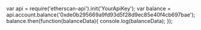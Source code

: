 var api = require('etherscan-api').init('YourApiKey');
var balance = api.account.balance('0xde0b295669a9fd93d5f28d9ec85e40f4cb697bae');
balance.then(function(balanceData){
  console.log(balanceData);
});
